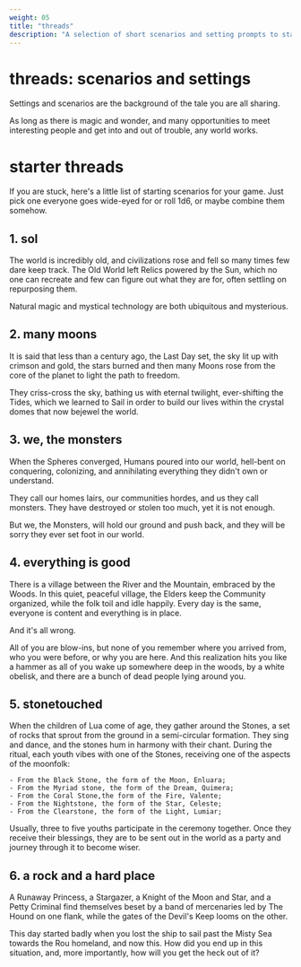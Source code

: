 ```yaml
---
weight: 05
title: "threads"
description: "A selection of short scenarios and setting prompts to start a game quickly."
---
```


# threads: scenarios and settings

Settings and scenarios are the background of the tale you are all sharing.

As long as there is magic and wonder, and many opportunities to meet interesting people and get into and out of trouble, any world works.

# starter threads

If you are stuck, here's a little list of starting scenarios for your game. Just pick one everyone goes wide-eyed for or roll 1d6, or maybe combine them somehow.

## 1. **sol**

The world is incredibly old, and civilizations rose and fell so many times few dare keep track. The Old World left Relics powered by the Sun, which no one can recreate and few can figure out what they are for, often settling on repurposing them. 

Natural magic and mystical technology are both ubiquitous and mysterious.

## 2. **many moons**

It is said that less than a century ago, the Last Day set, the sky lit up with crimson and gold, the stars burned and then many Moons rose from the core of the planet to light the path to freedom. 

They criss-cross the sky, bathing us with eternal twilight, ever-shifting the Tides, which we learned to Sail in order to build our lives within the crystal domes that now bejewel the world.

## 3. **we, the monsters**

When the Spheres converged, Humans poured into our world, hell-bent on conquering, colonizing, and annihilating everything they didn't own or understand. 

They call our homes lairs, our communities hordes, and us they call monsters. They have destroyed or stolen too much, yet it is not enough. 

But we, the Monsters, will hold our ground and push back, and they will be sorry they ever set foot in our world.

## 4. **everything is good**

There is a village between the River and the Mountain, embraced by the Woods. In this quiet, peaceful village, the Elders keep the Community organized, while the folk toil and idle happily. Every day is the same, everyone is content and everything is in place. 

And it's all wrong. 

All of you are blow-ins, but none of you remember where you arrived from, who you were before, or why you are here. And this realization hits you like a hammer as all of you wake up somewhere deep in the woods, by a white obelisk, and there are a bunch of dead people lying around you.

## 5. **stonetouched**

When the children of Lua come of age, they gather around the Stones, a set of rocks that sprout from the ground in a semi-circular formation. They sing and dance, and the stones hum in harmony with their chant. During the ritual, each youth vibes with one of the Stones, receiving one of the aspects of the moonfolk: 

    - From the Black Stone, the form of the Moon, Enluara;
    - From the Myriad stone, the form of the Dream, Quimera;
    - From the Coral Stone,the form of the Fire, Valente;
    - From the Nightstone, the form of the Star, Celeste; 
    - From the Clearstone, the form of the Light, Lumiar; 
    
Usually, three to five youths participate in the ceremony together. Once they receive their blessings, they are to be sent out in the world as a party and journey through it to become wiser.

## 6. **a rock and a hard place**

A Runaway Princess, a Stargazer, a Knight of the Moon and Star, and a Petty Criminal find themselves beset by a band of mercenaries led by The Hound on one flank, while the gates of the Devil's Keep looms on the other. 

This day started badly when you lost the ship to sail past the Misty Sea towards the Rou homeland, and now this. How did you end up in this situation, and, more importantly, how will you get the heck out of it?